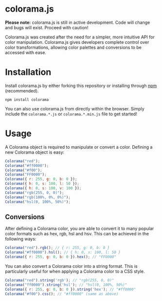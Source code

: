 # colorama.js

**Please note:** colorama.js is still in active development. Code will change and bugs will exist. Proceed with caution!

Colorama.js was created after the need for a simpler, more intuitive API for color manipulation. Colorama.js gives developers complete control over color transformations, allowing color palettes and conversions to be accessed with ease.

# Installation

Install colorama.js by either forking this repository or installing through [npm](http://npmjs.org/) (recommended).

    npm install colorama
    
You can also use colorama.js from directly within the browser. Simply include the `colorama.*.js` or `colorama.*.min.js` file to get started!
    
# Usage

A Colorama object is required to manipulate or convert a color. Defining a new Colorama object is easy:

```javascript
Colorama("red");
Colorama("#ff0000");
Colorama("#f00");
Colorama("FF0000");
Colorama({ r: 255, g: 0, b: 0 });
Colorama({ h: 0, s: 100, l: 50 });
Colorama({ h: 0, s: 100, v: 100 });
Colorama("rgb(255, 0, 0)");
Colorama("rgb(100%, 0%, 0%)");
Colorama("hsl(0, 100%, 50%)");
```

## Conversions

After defining a Colorama color, you are able to convert it to many popular color formats such as hex, rgb, hsl and hsv. This can be achieved in the following ways:

```javascript
Colorama("red").rgb(); // { r: 255, g: 0, b: 0 }
Colorama("#ff0000").hsl(); // { h: 0, s: 100, l: 50 }
Colorama({ r: 255, g: 0, b: 0 }).hex(); // "FF0000"
```

You can also convert a Colorama color into a string format. This is particularly useful for when applying a Colorama color to a CSS style.

```javascript
Colorama("red").string('rgb'); // "rgb(255, 0, 0)"
Colorama("ff0000").string('hsl'); // "hsl(0, 100%, 50%)"
Colorama({ r: 255, g: 0, b: 0 }).string('hex'); // "#ff0000"
Colorama("#f00").css(); // "#ff0000" (same as above)
